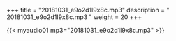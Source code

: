 +++
title = "20181031_e9o2d1l9x8c.mp3"
description = " 20181031_e9o2d1l9x8c.mp3 "
weight = 20
+++

{{< myaudio01 mp3="20181031_e9o2d1l9x8c.mp3" >}}

